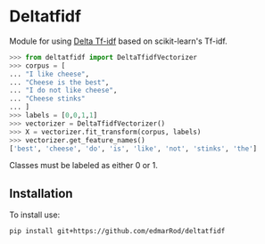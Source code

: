 # Deltatfidf

Module for using [Delta Tf-idf](https://ebiquity.umbc.edu/_file_directory_/papers/446.pdf) based on scikit-learn's Tf-idf.

``` python
>>> from deltatfidf import DeltaTfidfVectorizer
>>> corpus = [
... "I like cheese",
... "Cheese is the best",
... "I do not like cheese",
... "Cheese stinks"
... ]
>>> labels = [0,0,1,1]
>>> vectorizer = DeltaTfidfVectorizer()
>>> X = vectorizer.fit_transform(corpus, labels)
>>> vectorizer.get_feature_names()
['best', 'cheese', 'do', 'is', 'like', 'not', 'stinks', 'the']
```

Classes must be labeled as either 0 or 1.

## Installation

To install use:

``` bash
pip install git+https://github.com/edmarRod/deltatfidf
```
